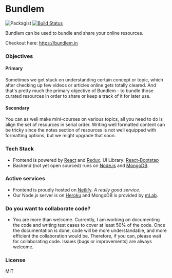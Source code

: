 # Bundlem

![Packagist](https://img.shields.io/packagist/l/doctrine/orm.svg?style=flat-square)
[![Build Status](https://travis-ci.com/kunalmhatre/bundlem.svg?token=rqM3wT2oavxkwLkqCg8X&branch=master)](https://travis-ci.com/kunalmhatre/bundlem)

Bundlem can be used to bundle and share your online resources.

Checkout here: https://bundlem.in

### Objectives

#### Primary
Sometimes we get stuck on understanding certain concept or topic, which after checking up few videos or articles online gets totally cleared. And that's pretty much the primary objective of Bundlem - to bundle those curated resources in order to share or keep a track of it for later use. 

#### Secondary
You can as well make mini-courses on various topics, all you need to do is align the set of resources in serial order. Writing well formatted content can be tricky since the notes section of resources is not well equipped with formatting options, but we might upgrade that soon. 

### Tech Stack
- Frontend is powered by [React](https://reactjs.org/) and [Redux](https://redux.js.org/). UI Library: [React-Bootstap](https://react-bootstrap.github.io/)
- Backend (not yet open sourced) runs on [Node.js](https://nodejs.org/en/) and [MongoDB](https://www.mongodb.com/).

### Active services
- Frontend is proudly hosted on [Netlify](https://www.netlify.com/). *A really good service.*
- Our Node.js server is on [Heroku](https://www.heroku.com/) and MongoDB is provided by [mLab](https://mlab.com/).

### Do you want to collaborate code?
- You are more than welcome. Currently, I am working on documenting the code and writing test cases to cover at least 50% of the code. Once the documentation is done, code will be more understandable, and more efficient the collaboration would be. Therefore, if you can, please wait for collaborating code. Issues (bugs or improvements) are always welcome. 

### License
MIT